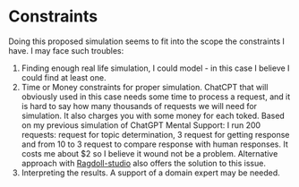 # Constraints

Doing this proposed simulation seems to fit into the scope the constraints I have. I may face such troubles:
1. Finding enough real life simulation, I could model - in this case I believe I could find at least one.
2. Time or Money constraints for proper simulation. ChatCPT that will obviously used in this case needs some time to process a request, and it is hard to say how many thousands of requests we will need for simulation. It also charges you with some money for each toked. 
Based on my previous simulation of ChatGPT Mental Support: I run 200 requests: request for topic determination, 3 request for getting response and from 10 to 3 request to compare response with human responses. It costs me about $2 so I believe it wound not be a problem. 
Alternative approach with [Ragdoll-studio](https://ragdoll-studio.vercel.app/dolls#) also offers the solution to this issue.
3. Interpreting the results. A support of a domain expert may be needed. 
